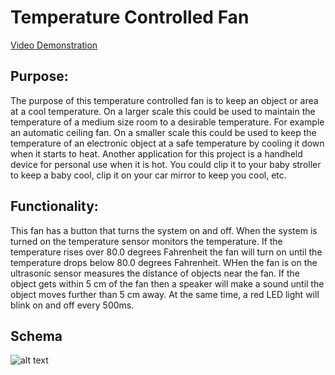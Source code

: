 # Temperature Controlled Fan
[Video Demonstration](https://www.youtube.com/watch?v=FI2EM3a685w)

## Purpose:
The purpose of this temperature controlled fan is to keep an object or area at a cool temperature. On a larger scale this could be used to maintain the temperature of a medium size room to a desirable temperature. For example an automatic ceiling fan. On a smaller scale this could be used to keep the temperature of an electronic object at a safe temperature by cooling it down when it starts to heat. Another application for this project is a handheld device for personal use when it is hot. You could clip it to your baby stroller to keep a baby cool,  clip it on your car mirror to keep you cool, etc. 
## Functionality:
This fan has a button that turns the system on and off. When the system is turned on the temperature sensor monitors the temperature. If the temperature rises over 80.0 degrees Fahrenheit the fan will turn on until the temperature drops below 80.0 degrees Fahrenheit. WHen the fan is on the ultrasonic sensor measures the distance of objects near the fan. If the object gets within 5 cm of the fan then a speaker will make a sound until the object moves further than 5 cm away. At the same time, a red LED light will blink on and off every 500ms.

## Schema
![alt text](https://github.com/liz-areizaga/TemperatureControlledFan/blob/main/In%20shematic.jpg "Project Schema")
